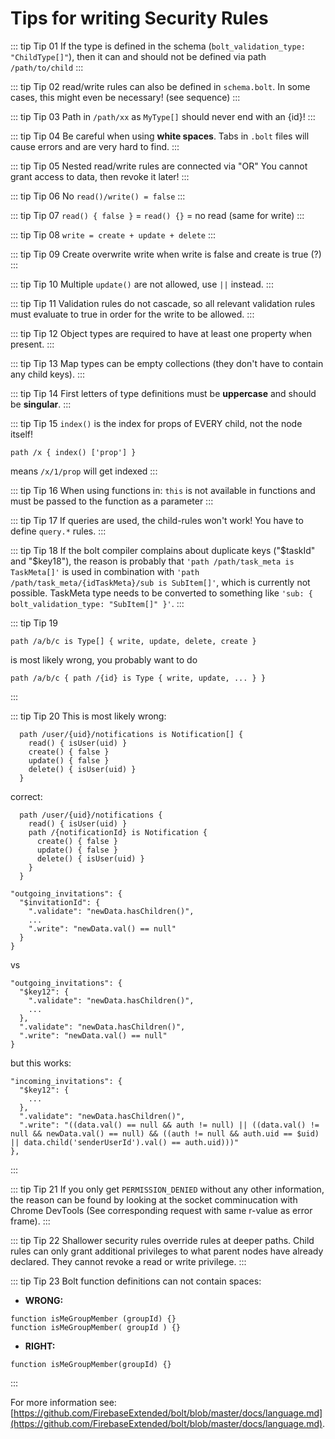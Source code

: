 # Tips for writing Security Rules

::: tip Tip 01
If the type is defined in the schema (`bolt_validation_type: "ChildType[]"`),
then it can and should not be defined via path `/path/to/child`
:::

::: tip Tip 02
read/write rules can also be defined in `schema.bolt`.
In some cases, this might even be necessary! (see sequence)
:::

::: tip Tip 03
Path in `/path/xx` as `MyType[]` should never end with an {id}!
:::

::: tip Tip 04
Be careful when using **white spaces**. Tabs in `.bolt` files will cause errors and are very hard to find.
:::

::: tip Tip 05
Nested read/write rules are connected via "OR"
You cannot grant access to data, then revoke it later!
:::

::: tip Tip 06
No `read()/write() = false`
:::

::: tip Tip 07
`read() { false }` = `read() {}` = no read (same for write)
:::

::: tip Tip 08
`write = create + update + delete`
:::

::: tip Tip 09
Create overwrite write when write is false and create is true (?)
:::

::: tip Tip 10
Multiple `update()` are not allowed, use `||` instead.
:::

::: tip Tip 11
Validation rules do not cascade, so all relevant validation rules must evaluate
  to true in order for the write to be allowed.
:::

::: tip Tip 12
Object types are required to have at least one property when present.
:::

::: tip Tip 13
Map types can be empty collections (they don't have to contain any child keys).
:::

::: tip Tip 14
First letters of type definitions must be **uppercase** and should be **singular**.
:::

::: tip Tip 15
`index()` is the index for props of EVERY child, not the node itself!
```
path /x { index() ['prop'] }
```
means `/x/1/prop` will get indexed
:::

::: tip Tip 16
When using functions in:
`this` is not available in functions and must be passed to the function as a parameter
:::

::: tip Tip 17
If queries are used, the child-rules won't work! You have to define
`query.*` rules. <!-- (see sequence) -->
:::

::: tip Tip 18
If the bolt compiler complains about duplicate keys ("$taskId" and "$key18"),
the reason is probably that
`'path /path/task_meta is TaskMeta[]'` is used in combination with
`'path /path/task_meta/{idTaskMeta}/sub is SubItem[]'`, which is currently
not possible. TaskMeta type needs to be converted to something like
`'sub: { bolt_validation_type: "SubItem[]" }'`.
:::

::: tip Tip 19
```
path /a/b/c is Type[] { write, update, delete, create }
```
is most likely wrong,
you probably want to do
```
path /a/b/c { path /{id} is Type { write, update, ... } }
```
:::

::: tip Tip 20
This is most likely wrong:

```
  path /user/{uid}/notifications is Notification[] {
    read() { isUser(uid) }
    create() { false }
    update() { false }
    delete() { isUser(uid) }
  }
```
  correct:
```
  path /user/{uid}/notifications {
    read() { isUser(uid) }
    path /{notificationId} is Notification {
      create() { false }
      update() { false }
      delete() { isUser(uid) }
    }
  }
```

```
"outgoing_invitations": {
  "$invitationId": {
    ".validate": "newData.hasChildren()",
    ...
    ".write": "newData.val() == null"
  }
}
```

vs

```
"outgoing_invitations": {
  "$key12": {
    ".validate": "newData.hasChildren()",
    ...
  },
  ".validate": "newData.hasChildren()",
  ".write": "newData.val() == null"
}
```

but this works:

```
"incoming_invitations": {
  "$key12": {
    ...
  },
  ".validate": "newData.hasChildren()",
  ".write": "((data.val() == null && auth != null) || ((data.val() != null && newData.val() == null) && ((auth != null && auth.uid == $uid) || data.child('senderUserId').val() == auth.uid)))"
},
```
:::

::: tip Tip 21
If you only get `PERMISSION_DENIED` without any other information,
the reason can be found by looking at the socket comminucation with
Chrome DevTools (See corresponding request with same r-value as error frame).
:::

::: tip Tip 22
Shallower security rules override rules at deeper paths. Child rules can only grant
additional privileges to what parent nodes have already declared. They cannot revoke a
read or write privilege.
:::

::: tip Tip 23
Bolt function definitions can not contain spaces:
- **WRONG:**
```bolt
function isMeGroupMember (groupId) {}
function isMeGroupMember( groupId ) {}
```
- **RIGHT:**
```bolt
function isMeGroupMember(groupId) {}
```
:::


For more information see: [https://github.com/FirebaseExtended/bolt/blob/master/docs/language.md](https://github.com/FirebaseExtended/bolt/blob/master/docs/language.md).
